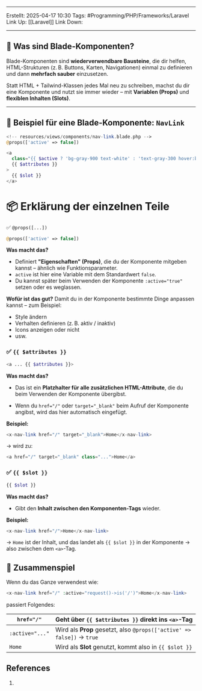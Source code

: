 
--- 
Erstellt: 2025-04-17    10:30 
Tags: #Programming/PHP/Frameworks/Laravel 
Link Up: [[Laravel]] 
Link Down:

--- 
## 🧩 Was sind Blade-Komponenten?

Blade-Komponenten sind **wiederverwendbare Bausteine**, die dir helfen, HTML-Strukturen (z. B. Buttons, Karten, Navigationen) einmal zu definieren und dann **mehrfach sauber** einzusetzen.

Statt HTML + Tailwind-Klassen jedes Mal neu zu schreiben, machst du dir eine Komponente und nutzt sie immer wieder – mit **Variablen (Props)** und **flexiblen Inhalten (Slots)**.

---

## 📌 Beispiel für eine Blade-Komponente: `NavLink`
```PHP
<!-- resources/views/components/nav-link.blade.php -->
@props(['active' => false])

<a 
  class="{{ $active ? 'bg-gray-900 text-white' : 'text-gray-300 hover:bg-gray-700 hover:text-white' }} rounded-md px-3 py-2 text-sm font-medium"
  {{ $attributes }}
>
  {{ $slot }}
</a>
```

# 📦 Erklärung der einzelnen Teile
✅ `@props([...])`
```PHP
@props(['active' => false])
```
**Was macht das?**
- Definiert **"Eigenschaften" (Props)**, die du der Komponente mitgeben kannst – ähnlich wie Funktionsparameter.
- `active` ist hier eine Variable mit dem Standardwert `false`.
- Du kannst später beim Verwenden der Komponente `:active="true"` setzen oder es weglassen.

**Wofür ist das gut?**
Damit du in der Komponente bestimmte Dinge anpassen kannst – zum Beispiel:
- Style ändern
- Verhalten definieren (z. B. aktiv / inaktiv)
- Icons anzeigen oder nicht
- usw.

### ✅ `{{ $attributes }}`

```PHP
<a ... {{ $attributes }}>
```
**Was macht das?**
- Das ist ein **Platzhalter für alle zusätzlichen HTML-Attribute**, die du beim Verwenden der Komponente übergibst.
    
- Wenn du `href="/"` oder `target="_blank"` beim Aufruf der Komponente angibst, wird das hier automatisch eingefügt.

**Beispiel:**
```PHP
<x-nav-link href="/" target="_blank">Home</x-nav-link>
```
→ wird zu:
```PHP
<a href="/" target="_blank" class="...">Home</a>
```

### ✅ `{{ $slot }}`
```PHP
{{ $slot }}
```
**Was macht das?**

- Gibt den **Inhalt zwischen den Komponenten-Tags** wieder.

**Beispiel:**
```PHP
<x-nav-link href="/">Home</x-nav-link>
```
→ `Home` ist der Inhalt, und das landet als `{{ $slot }}` in der Komponente → also zwischen dem `<a>`-Tag.

## 🧠 Zusammenspiel

Wenn du das Ganze verwendest wie:
```PHP
<x-nav-link href="/" :active="request()->is('/')">Home</x-nav-link>
```

passiert Folgendes:

| `href="/"`      | Geht über `{{ $attributes }}` direkt ins `<a>`-Tag                     |
| --------------- | ---------------------------------------------------------------------- |
| `:active="..."` | Wird als **Prop** gesetzt, also `@props(['active' => false])` → `true` |
| `Home`          | Wird als **Slot** genutzt, kommt also in `{{ $slot }}`                 |















## References
1. 
